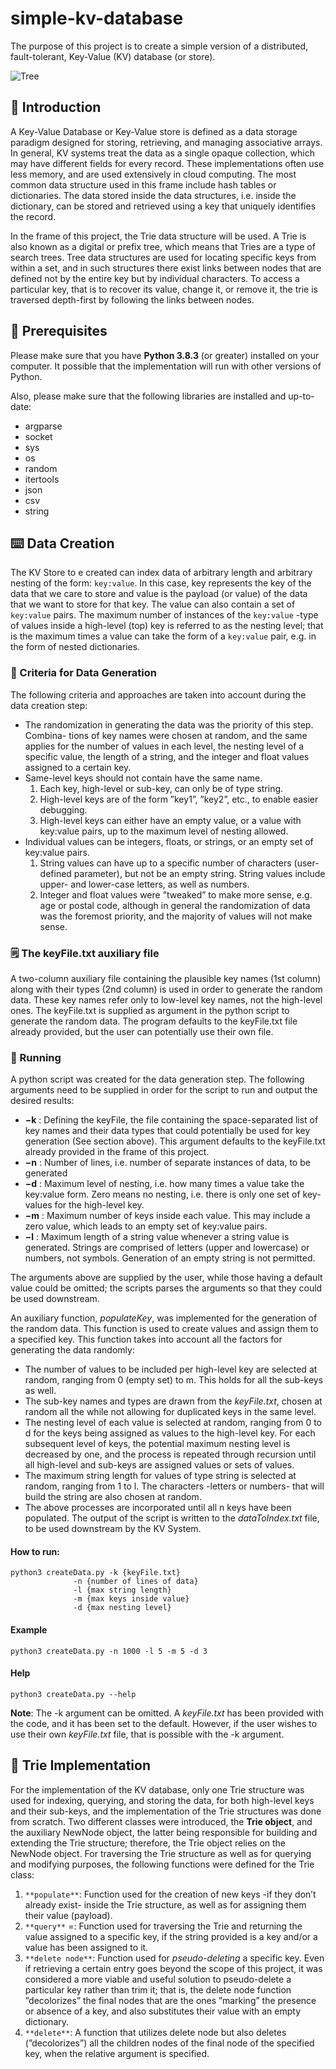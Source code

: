 # simple-kv-database
The purpose of this project is to create a simple version of a distributed, fault-tolerant, Key-Value (KV) database (or store).

![Tree](/aes/tree.jpeg)

## 📗 Introduction

A Key-Value Database or Key-Value store is defined as a data storage paradigm designed for storing, retrieving, and managing associative arrays. In general, KV systems treat the data as a single opaque collection, which may have different fields for every record. These implementations often use less memory, and are used extensively in cloud computing. The most common data structure used in this frame include hash tables or dictionaries. The data stored inside the data structures, i.e. inside the dictionary, can be stored and retrieved using a key that uniquely identifies the record.

In the frame of this project, the Trie data structure will be used. A Trie is also known as a digital or prefix tree, which means that Tries are a type of search trees. Tree data structures are used for locating specific keys from within a set, and in such structures there exist links between nodes that are defined not by the entire key but by individual characters. To access a particular key, that is to recover its value, change it, or remove it, the trie is traversed depth-first by following the links between nodes.

## 🔑 Prerequisites

Please make sure that you have **Python 3.8.3** (or greater) installed on your computer. It possible that the implementation will run with other versions of Python.

Also, please make sure that the following libraries are installed and up-to-date:
* argparse
* socket
* sys
* os
* random
* itertools
* json
* csv
* string

## ⌨️ Data Creation

The KV Store to e created can index data of arbitrary length and arbitrary nesting of the form: `key:value`. In this case, key represents the key of the data that we care to store and value is the payload (or value) of the data that we want to store for that key. The value can also contain a set of `key:value` pairs. The maximum number of instances of the `key:value` -type of values inside a high-level (top) key is referred to as the nesting level; that is the maximum times a value can take the form of a `key:value` pair, e.g. in the form of nested dictionaries.

### 🥅 Criteria for Data Generation

The following criteria and approaches are taken into account during the data creation step:
* The randomization in generating the data was the priority of this step. Combina- tions of key names were chosen at random, and the same applies for the number of values in each level, the nesting level of a specific value, the length of a string, and the integer and float values assigned to a certain key.
* Same-level keys should not contain have the same name.
  1. Each key, high-level or sub-key, can only be of type string.
  2. High-level keys are of the form ”key1”, ”key2”, etc., to enable easier debugging.
  3. High-level keys can either have an empty value, or a value with key:value pairs, up to the maximum level of nesting allowed.
* Individual values can be integers, floats, or strings, or an empty set of key:value pairs.
  1. String values can have up to a specific number of characters (user-defined parameter), but not be an empty string. String values include upper- and lower-case letters, as well as numbers.
  2. Integer and float values were ”tweaked” to make more sense, e.g. age or postal code, although in general the randomization of data was the foremost priority, and the majority of values will not make sense.

### 🗒️ The keyFile.txt auxiliary file

A two-column auxiliary file containing the plausible key names (1st column) along with their types (2nd column) is used in order to generate the random data. These key names refer only to low-level key names, not the high-level ones.
The keyFile.txt is supplied as argument in the python script to generate the random data. The program defaults to the keyFile.txt file already provided, but the user can potentially use their own file.

### 👟 Running

A python script was created for the data generation step. The following arguments need to be supplied in order for the script to run and output the desired results:

* **−k** : Defining the keyFile, the file containing the space-separated list of key names and their data types that could potentially be used for key generation (See section above). This argument defaults to the keyFile.txt already provided in the frame of this project.
* **−n** : Number of lines, i.e. number of separate instances of data, to be generated
* **−d** : Maximum level of nesting, i.e. how many times a value take the key:value form. Zero means no nesting, i.e. there is only one set of key-values for the high-level key.
* **−m** : Maximum number of keys inside each value. This may include a zero value, which leads to an empty set of key:value pairs.
* **−l** : Maximum length of a string value whenever a string value is generated. Strings are comprised of letters (upper and lowercase) or numbers, not symbols. Generation of an empty string is not permitted.

The arguments above are supplied by the user, while those having a default value could be omitted; the scripts parses the arguments so that they could be used downstream.

An auxiliary function, *populateKey*, was implemented for the generation of the random data. This function is used to create values and assign them to a specified key. This function takes into account all the factors for generating the data randomly:
* The number of values to be included per high-level key are selected at random, ranging from 0 (empty set) to m. This holds for all the sub-keys as well.
* The sub-key names and types are drawn from the *keyFile.txt*, chosen at random all the while not allowing for duplicated keys in the same level.
* The nesting level of each value is selected at random, ranging from 0 to d for the keys being assigned as values to the high-level key. For each subsequent level of keys, the potential maximum nesting level is decreased by one, and the process is repeated through recursion until all high-level and sub-keys are assigned values or sets of values.
* The maximum string length for values of type string is selected at random, ranging from 1 to l. The characters -letters or numbers- that will build the string are also chosen at random.
* The above processes are incorporated until all n keys have been populated.
The output of the script is written to the *dataToIndex.txt* file, to be used downstream by the KV System.

#### How to run:

```
python3 createData.py -k {keyFile.txt}
		      -n {number of lines of data} 
		      -l {max string length} 
		      -m {max keys inside value} 
		      -d {max nesting level}
```

#### Example

```
python3 createData.py -n 1000 -l 5 -m 5 -d 3
```

#### Help

```
python3 createData.py --help
```

**Note**: The -k argument can be omitted. A *keyFile.txt* has been provided with the code, and it has been set to the default. However, if the user wishes to use their own *keyFile.txt* file, that is possible with the -k argument.

## 🌴 Trie Implementation

For the implementation of the KV database, only one Trie structure was used for indexing, querying, and storing the data, for both high-level keys and their sub-keys, and the implementation of the Trie structures was done from scratch. Two different classes were introduced, the **Trie object**, and the auxiliary NewNode object, the latter being responsible for building and extending the Trie structure; therefore, the Trie object relies on the NewNode object. For traversing the Trie structure as well as for querying and modifying purposes, the following functions were defined for the Trie class:

1. `**populate**`: Function used for the creation of new keys -if they don’t already exist- inside the Trie structure, as well as for assigning them their value (payload).
2. `**query**` =: Function used for traversing the Trie and returning the value assigned to a specific key, if the string provided is a key and/or a value has been assigned to it.
3. `**delete node**`: Function used for *pseudo-deleting* a specific key. Even if retrieving a certain entry goes beyond the scope of this project, it was considered a more viable and useful solution to pseudo-delete a particular key rather than trim it; that is, the delete node function ”decolorizes” the final nodes that are the ones ”marking” the presence or absence of a key, and also substitutes their value with an empty dictionary.
4. `**delete**`: A function that utilizes delete node but also deletes (”decolorizes”) all the children nodes of the final node of the specified key, when the relative argument is specified.

